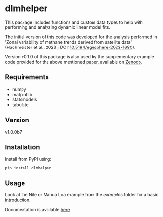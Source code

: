 # dlmhelper

This package includes functions and custom data types to help with performing and analyzing dynamic linear model fits. 

The initial version of this code was developed for the analysis performed in 'Zonal variability of methane trends derived from satellite data' (Hachmeister et al., 2023 ; DOI: [10.5194/egusphere-2023-1680](https://egusphere.copernicus.org/preprints/2023/egusphere-2023-1680/)).

Version v0.1.0 of this package is also used by the supplementary example code provided for the above mentioned paper, available on [Zenodo](http://www.doi.org/10.5281/zenodo.8178927).


## Requirements

- numpy
- matplotlib
- statsmodels
- tabulate

## Version

v1.0.0b7

## Installation

Install from PyPI using:

    pip install dlmhelper

## Usage

Look at the Nile or Manua Loa example from the _examples_ folder for a basic introduction.

Documentation is available [here](https://jonashach.github.io/dlmhelper/build/html/index.html)
